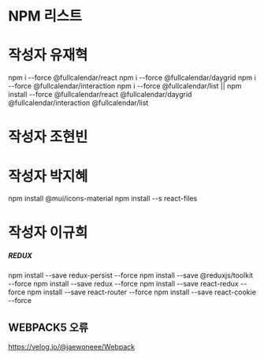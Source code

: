 # NPM 리스트

# 작성자 유재혁
 npm i --force @fullcalendar/react 
 npm i --force @fullcalendar/daygrid
 npm i --force @fullcalendar/interaction
 npm i --force @fullcalendar/list
            ||
 npm install --force @fullcalendar/react @fullcalendar/daygrid @fullcalendar/interaction @fullcalendar/list
# 작성자 조현빈

# 작성자 박지혜
npm install @mui/icons-material 
npm install --s react-files

# 작성자 이규희

##### REDUX #####
npm install --save redux-persist --force
npm install --save @reduxjs/toolkit --force
npm install --save redux --force
npm install --save react-redux --force
npm install --save react-router --force
npm install --save react-cookie --force



## WEBPACK5 오류
https://velog.io/@jaewoneee/Webpack